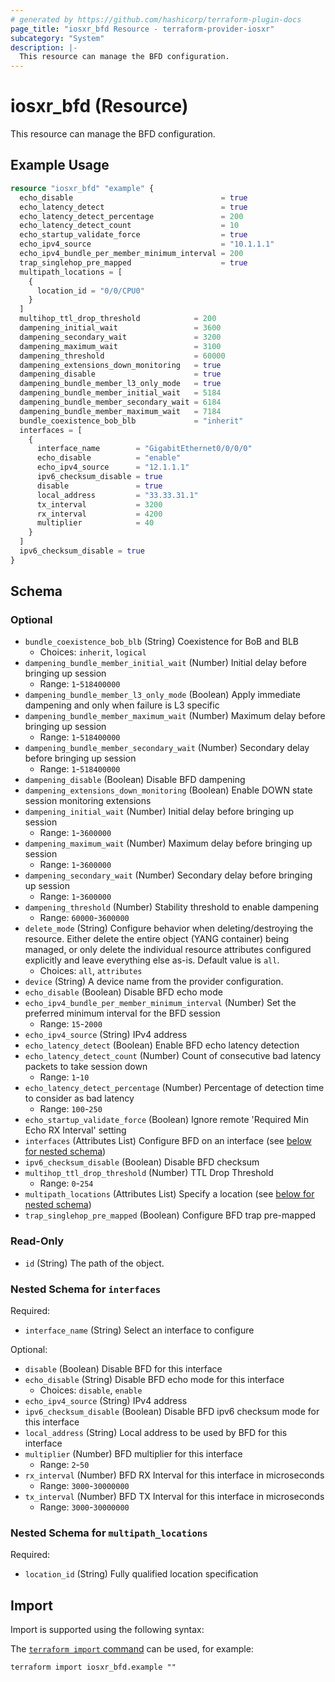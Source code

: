 ```yaml
---
# generated by https://github.com/hashicorp/terraform-plugin-docs
page_title: "iosxr_bfd Resource - terraform-provider-iosxr"
subcategory: "System"
description: |-
  This resource can manage the BFD configuration.
---
```


# iosxr_bfd (Resource)

This resource can manage the BFD configuration.

## Example Usage

```terraform
resource "iosxr_bfd" "example" {
  echo_disable                                 = true
  echo_latency_detect                          = true
  echo_latency_detect_percentage               = 200
  echo_latency_detect_count                    = 10
  echo_startup_validate_force                  = true
  echo_ipv4_source                             = "10.1.1.1"
  echo_ipv4_bundle_per_member_minimum_interval = 200
  trap_singlehop_pre_mapped                    = true
  multipath_locations = [
    {
      location_id = "0/0/CPU0"
    }
  ]
  multihop_ttl_drop_threshold            = 200
  dampening_initial_wait                 = 3600
  dampening_secondary_wait               = 3200
  dampening_maximum_wait                 = 3100
  dampening_threshold                    = 60000
  dampening_extensions_down_monitoring   = true
  dampening_disable                      = true
  dampening_bundle_member_l3_only_mode   = true
  dampening_bundle_member_initial_wait   = 5184
  dampening_bundle_member_secondary_wait = 6184
  dampening_bundle_member_maximum_wait   = 7184
  bundle_coexistence_bob_blb             = "inherit"
  interfaces = [
    {
      interface_name        = "GigabitEthernet0/0/0/0"
      echo_disable          = "enable"
      echo_ipv4_source      = "12.1.1.1"
      ipv6_checksum_disable = true
      disable               = true
      local_address         = "33.33.31.1"
      tx_interval           = 3200
      rx_interval           = 4200
      multiplier            = 40
    }
  ]
  ipv6_checksum_disable = true
}
```

<!-- schema generated by tfplugindocs -->
## Schema

### Optional

- `bundle_coexistence_bob_blb` (String) Coexistence for BoB and BLB
  - Choices: `inherit`, `logical`
- `dampening_bundle_member_initial_wait` (Number) Initial delay before bringing up session
  - Range: `1`-`518400000`
- `dampening_bundle_member_l3_only_mode` (Boolean) Apply immediate dampening and only when failure is L3 specific
- `dampening_bundle_member_maximum_wait` (Number) Maximum delay before bringing up session
  - Range: `1`-`518400000`
- `dampening_bundle_member_secondary_wait` (Number) Secondary delay before bringing up session
  - Range: `1`-`518400000`
- `dampening_disable` (Boolean) Disable BFD dampening
- `dampening_extensions_down_monitoring` (Boolean) Enable DOWN state session monitoring extensions
- `dampening_initial_wait` (Number) Initial delay before bringing up session
  - Range: `1`-`3600000`
- `dampening_maximum_wait` (Number) Maximum delay before bringing up session
  - Range: `1`-`3600000`
- `dampening_secondary_wait` (Number) Secondary delay before bringing up session
  - Range: `1`-`3600000`
- `dampening_threshold` (Number) Stability threshold to enable dampening
  - Range: `60000`-`3600000`
- `delete_mode` (String) Configure behavior when deleting/destroying the resource. Either delete the entire object (YANG container) being managed, or only delete the individual resource attributes configured explicitly and leave everything else as-is. Default value is `all`.
  - Choices: `all`, `attributes`
- `device` (String) A device name from the provider configuration.
- `echo_disable` (Boolean) Disable BFD echo mode
- `echo_ipv4_bundle_per_member_minimum_interval` (Number) Set the preferred minimum interval for the BFD session
  - Range: `15`-`2000`
- `echo_ipv4_source` (String) IPv4 address
- `echo_latency_detect` (Boolean) Enable BFD echo latency detection
- `echo_latency_detect_count` (Number) Count of consecutive bad latency packets to take session down
  - Range: `1`-`10`
- `echo_latency_detect_percentage` (Number) Percentage of detection time to consider as bad latency
  - Range: `100`-`250`
- `echo_startup_validate_force` (Boolean) Ignore remote 'Required Min Echo RX Interval' setting
- `interfaces` (Attributes List) Configure BFD on an interface (see [below for nested schema](#nestedatt--interfaces))
- `ipv6_checksum_disable` (Boolean) Disable BFD checksum
- `multihop_ttl_drop_threshold` (Number) TTL Drop Threshold
  - Range: `0`-`254`
- `multipath_locations` (Attributes List) Specify a location (see [below for nested schema](#nestedatt--multipath_locations))
- `trap_singlehop_pre_mapped` (Boolean) Configure BFD trap pre-mapped

### Read-Only

- `id` (String) The path of the object.

<a id="nestedatt--interfaces"></a>
### Nested Schema for `interfaces`

Required:

- `interface_name` (String) Select an interface to configure

Optional:

- `disable` (Boolean) Disable BFD for this interface
- `echo_disable` (String) Disable BFD echo mode for this interface
  - Choices: `disable`, `enable`
- `echo_ipv4_source` (String) IPv4 address
- `ipv6_checksum_disable` (Boolean) Disable BFD ipv6 checksum mode for this interface
- `local_address` (String) Local address to be used by BFD for this interface
- `multiplier` (Number) BFD multiplier for this interface
  - Range: `2`-`50`
- `rx_interval` (Number) BFD RX Interval for this interface in microseconds
  - Range: `3000`-`30000000`
- `tx_interval` (Number) BFD TX Interval for this interface in microseconds
  - Range: `3000`-`30000000`


<a id="nestedatt--multipath_locations"></a>
### Nested Schema for `multipath_locations`

Required:

- `location_id` (String) Fully qualified location specification

## Import

Import is supported using the following syntax:

The [`terraform import` command](https://developer.hashicorp.com/terraform/cli/commands/import) can be used, for example:

```shell
terraform import iosxr_bfd.example ""
```
